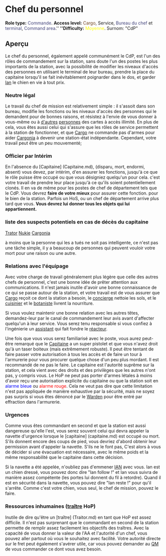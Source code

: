 # Chef du personnel
**Role type:** <font color= "#45467d">Commande</font>. **Access level:** <font color="#734823">Cargo</font>, Service, <font color="#45467d">Bureau du chef</font> et <font color="#45467d">terminal</font>, <font color="#45467d">Command area</font>.'' **''Difficulty:** <font color="Yellow">Moyenne</font>. Surnom: "CdP"


## Aperçu


Le chef du personnel, également appelé communément le CdP, est l'un des rôles de commandement sur la station, sans doute l'un des postes les plus importants de la station, avec la possibilité de modifier les niveaux d'accès des personnes en utilisant le terminal de leur bureau, prendre la place du capitaine lorsqu'il se fait inévitablement poignarder dans le dos, et garder [Ian](\4_Univers\Mobs\Ian.md) le chien en vie à tout prix.

### Neutre légal

Le travail du chef de mission est relativement simple : il s'assoit dans son bureau, modifie les fonctions ou les niveaux d'accès des personnes qui le demandent pour de bonnes raisons, et résistez à l'envie de vous donner à vous-même ou à [d'autres](\3_HowToPlay\jobs\Entertainment_Roles\Clown.md) [personnes](\3_HowToPlay\jobs\Service_roles\Assistant.md) des cartes à accès illimité. En plus de cela, vous êtes aussi celui qui s'assure que les rôles de service permettent à la station de fonctionner, et que [Cargo](\3_HowToPlay\jobs\Cargo_roles\Cargo-Technician.md) ne commande pas d'armes pour aider [Cargonia](Cargonia.md) à devenir une station-état indépendante. Cependant, votre travail peut être un peu mouvementé;


### Officier par Intérim

En l'absence du [Capitaine] (Capitaine.md), (disparu, mort, endormi, absent) vous devez, par intérim, d'en assurer les fonctions, jusqu'à ce que le rôle puisse être occupé ou que vous désigniez quelqu'un pour cela. c'est votre travail de prendre leur place jusqu'à ce qu'ils soient potentiellement clonés. Il en va de même pour les postes de chef de département tels que le CdP.
Vous devrez **faire de votre mieux** pour assurer cette fonction. pour le bien de la station. Parfois un HoS, ou un chef de département arrive plus tard que vous.
**Vous devrez lui donner tous les objets qui lui appartiennent.**


### liste des suspects potentiels en cas de décès du capitaine
[Trator](\5_Dev\routine1.0.5\Antagoniste\Traitor.md) [Nukie](Nuclear%20Operative.md) [Cargonia](Cargonia.md)

à moins que la personne qui les a tués ne soit pas intelligente, ce n'est pas une tâche simple, il y a beaucoup de personnes qui peuvent vouloir votre mort pour une raison ou une autre.

### Relations avec l'équipage

Avec votre charge de travail généralement plus légère que celle des autres chefs de personnel, c'est une bonne idée de prêter attention aux communications. Il n'est jamais inutile d'avoir une bonne connaissance de ce qui se passe autour de la station, et votre travail est de vous assurer que [Cargo](\3_HowToPlay\jobs\Cargo_roles\Quartermaster.md) reçoit ce dont la station a besoin, le [concierge](\3_HowToPlay\jobs\Service_roles\Janitor.md) nettoie les sols, et le [cuisinier](\3_HowToPlay\jobs\Service_roles\Cook.md) et le [botaniste](\3_HowToPlay\jobs\Service_roles\Botanist.md) livrent la nourriture.

Si vous voulez maintenir une bonne relation avec les autres têtes, demandez-leur par le canal de commandement leur avis avant d'affecter quelqu'un à leur service. Vous serez tenu responsable si vous confiez à l'ingénierie un [assistant](\3_HowToPlay\jobs\Service_roles\Assistant.md) qui fait fondre le [réacteur](Guide-du-réacteur-nucléaire.md).

Une fois que vous vous serez familiarisé avec le poste, vous aurez peut-être remarqué que le [Capitaine](\3_HowToPlay\jobs\Command_role\Captain.md) a un super pistolet et que vous n'avez droit qu'à un taser boiteux (mais extrêmement robuste). Il peut être tentant de faire passer votre autorisation à tous les accès et de faire un tour à l'armurerie pour vous procurer quelque chose d'un peu plus mordant. Il est recommandé de ne pas le faire. Le capitaine est l'autorité suprême sur la station, et cela vient avec des droits et des privilèges que les autres n'ont pas, y compris vous. Le HoP ne peut pas porter d'armes létales à moins d'avoir reçu une autorisation explicite du capitaine ou que la station soit en <font color="blue">alarme bleue</font> ou <font color="red">alarme rouge</font>. Cela ne veut pas dire que cette limitation n'est pas appliquée de manière exhaustive par la sécurité, mais ne soyez pas surpris si vous êtes dénoncé par le [Warden](\3_HowToPlay\jobs\Security_roles\Warden.md) pour être entré par effraction dans l'armurerie.


### Urgences

Comme vous êtes commandant en second et que la station est aussi dangereuse qu'elle l'est, vous serez souvent celui qui devra appeler la navette d'urgence lorsque le [capitaine] (capitaine.md) est occupé ou mort. S'ils donnent encore des coups de pied, vous devriez d'abord obtenir leur permission avant d'appeler la navette. S'ils ne le font pas, C'est alors à vous de décider si une évacuation est nécessaire, avec le même poids et la même responsabilité que le capitaine dans cette décision.

Si la navette a été appelée, n'oubliez pas d'emmener [IAN](\4_Univers\Mobs\Ian.md) avec vous. Ian est un chien dressé, vous pouvez donc dire "Ian follow !" et Ian vous suivra de manière assez compétente (les portes lui donnent du fil à retordre). Quand il est en sécurité dans la navette, vous pouvez dire "Ian reste !" pour qu'il s'arrête. Comme c'est votre chien, vous seul, le chef de mission, pouvez le faire.


### Ressources inhumaines ([traître](traître.md) HoP)

Inutile de dire qu'être un [traître] (Traitor.md) en tant que HoP est assez difficile. Il n'est pas surprenant que le commandant en second de la station permette de remplir assez facilement les objectifs des traîtres. Avec la capacité de vous donner la valeur de l'AA et l'autorité d'un chef, vous pouvez aller partout où vous le souhaitez avec facilité. Votre autorité directe sur le fret peut également s'avérer utile, car vous pouvez demander au [QM](quartermaster.md) de vous commander ce dont vous avez besoin.

